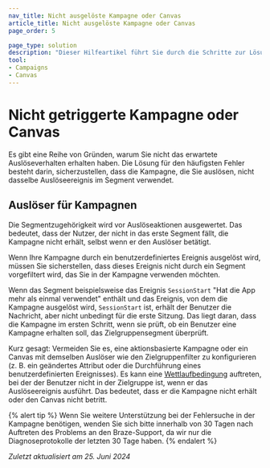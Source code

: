 ```yaml
---
nav_title: Nicht ausgelöste Kampagne oder Canvas
article_title: Nicht ausgelöste Kampagne oder Canvas
page_order: 5

page_type: solution
description: "Dieser Hilfeartikel führt Sie durch die Schritte zur Lösung von Problemen mit Kampagnen oder Canvases, die nicht wie erwartet ausgelöst werden."
tool: 
- Campaigns
- Canvas
---
```


# Nicht getriggerte Kampagne oder Canvas

Es gibt eine Reihe von Gründen, warum Sie nicht das erwartete Auslöseverhalten erhalten haben. Die Lösung für den häufigsten Fehler besteht darin, sicherzustellen, dass die Kampagne, die Sie auslösen, nicht dasselbe Auslöseereignis im Segment verwendet.

## Auslöser für Kampagnen

Die Segmentzugehörigkeit wird vor Auslöseaktionen ausgewertet. Das bedeutet, dass der Nutzer, der nicht in das erste Segment fällt, die Kampagne nicht erhält, selbst wenn er den Auslöser betätigt.

Wenn Ihre Kampagne durch ein benutzerdefiniertes Ereignis ausgelöst wird, müssen Sie sicherstellen, dass dieses Ereignis nicht durch ein Segment vorgefiltert wird, das Sie in der Kampagne verwenden möchten. 

Wenn das Segment beispielsweise das Ereignis `SessionStart` "Hat die App mehr als einmal verwendet" enthält und das Ereignis, von dem die Kampagne ausgelöst wird, `SessionStart` ist, erhält der Benutzer die Nachricht, aber nicht unbedingt für die erste Sitzung. Das liegt daran, dass die Kampagne im ersten Schritt, wenn sie prüft, ob ein Benutzer eine Kampagne erhalten soll, das Zielgruppensegment überprüft. 

Kurz gesagt: Vermeiden Sie es, eine aktionsbasierte Kampagne oder ein Canvas mit demselben Auslöser wie den Zielgruppenfilter zu konfigurieren (z. B. ein geändertes Attribut oder die Durchführung eines benutzerdefinierten Ereignisses). Es kann eine [Wettlaufbedingung][2] auftreten, bei der der Benutzer nicht in der Zielgruppe ist, wenn er das Auslöseereignis ausführt. Das bedeutet, dass er die Kampagne nicht erhält oder den Canvas nicht betritt.

{% alert tip %}
Wenn Sie weitere Unterstützung bei der Fehlersuche in der Kampagne benötigen, wenden Sie sich bitte innerhalb von 30 Tagen nach Auftreten des Problems an den Braze-Support, da wir nur die Diagnoseprotokolle der letzten 30 Tage haben.
{% endalert %}

_Zuletzt aktualisiert am 25\. Juni 2024_

[1]: {{site.baseurl}}/user_guide/data_and_analytics/braze_currents/event_glossary/customer_behavior_events/#session-start-event/
[2]: {{site.baseurl}}/user_guide/engagement_tools/testing/race_conditions/#race-conditions/